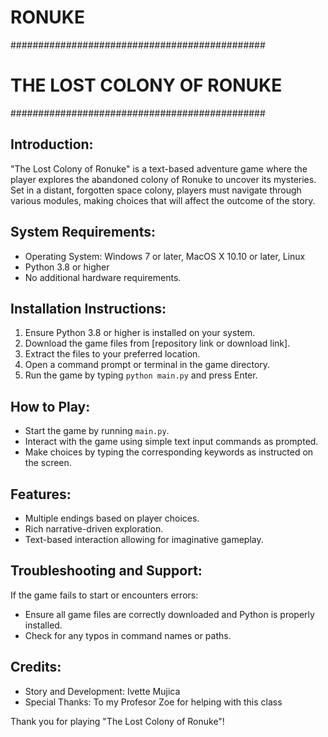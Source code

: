 # RONUKE

##############################################
#        THE LOST COLONY OF RONUKE           #
##############################################

Introduction:
------------
"The Lost Colony of Ronuke" is a text-based adventure game where the player explores the abandoned colony of Ronuke to uncover its mysteries. Set in a distant, forgotten space colony, players must navigate through various modules, making choices that will affect the outcome of the story.

System Requirements:
-------------------
- Operating System: Windows 7 or later, MacOS X 10.10 or later, Linux
- Python 3.8 or higher
- No additional hardware requirements.

Installation Instructions:
-------------------------
1. Ensure Python 3.8 or higher is installed on your system.
2. Download the game files from [repository link or download link].
3. Extract the files to your preferred location.
4. Open a command prompt or terminal in the game directory.
5. Run the game by typing `python main.py` and press Enter.

How to Play:
-----------
- Start the game by running `main.py`.
- Interact with the game using simple text input commands as prompted.
- Make choices by typing the corresponding keywords as instructed on the screen.

Features:
--------
- Multiple endings based on player choices.
- Rich narrative-driven exploration.
- Text-based interaction allowing for imaginative gameplay.

Troubleshooting and Support:
--------------------------
If the game fails to start or encounters errors:
- Ensure all game files are correctly downloaded and Python is properly installed.
- Check for any typos in command names or paths.

Credits:
-------
- Story and Development: Ivette Mujica
- Special Thanks: To my Profesor Zoe for helping with this class


Thank you for playing "The Lost Colony of Ronuke"!

